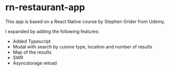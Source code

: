 # rn-restaurant-app

This app is based on a React Native course by Stephen Grider from Udemy. 

I expanded by adding the following features:
- Added Typescript
- Modal with search by cuisine type, location and number of results
- Map of the results
- SWR
- Asyncstorage reload

